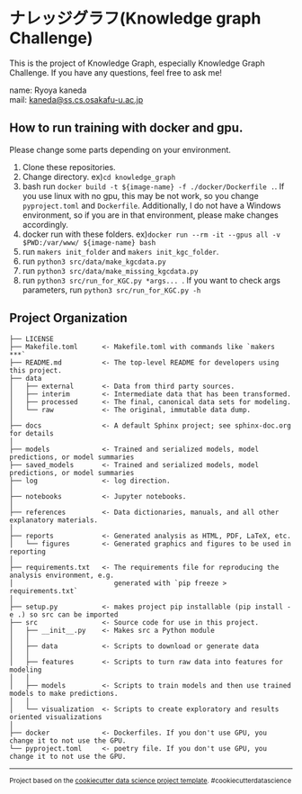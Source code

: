 ナレッジグラフ(Knowledge graph Challenge)
==============================

This is the project of Knowledge Graph, especially Knowledge Graph Challenge.
If you have any questions, feel free to ask me!  

name: Ryoya kaneda  
mail: kaneda@ss.cs.osakafu-u.ac.jp 

## How to run training with docker and gpu.

Please change some parts depending on your environment.


1. Clone these repositories.
2. Change directory. ex)`cd knowledge_graph`
3. bash run `docker build -t ${image-name} -f ./docker/Dockerfile .`. 
If you use linux with no gpu, this may be not work, so you change `pyproject.toml` and `Dockerfile`. 
Additionally, I do not have a Windows environment, so if you are in that environment, please make changes accordingly.
4. docker run with these folders. ex)`docker run --rm -it --gpus all -v $PWD:/var/www/ ${image-name} bash`
5. run `makers init_folder` and `makers init_kgc_folder`.
6. run `python3 src/data/make_kgcdata.py`
7. run `python3 src/data/make_missing_kgcdata.py`
8. run `python3 src/run_for_KGC.py *args... `. 
If you want to check args parameters, run `python3 src/run_for_KGC.py -h`

Project Organization
------------

    ├── LICENSE
    ├── Makefile.toml      <- Makefile.toml with commands like `makers ***`
    ├── README.md          <- The top-level README for developers using this project.
    ├── data
    │   ├── external       <- Data from third party sources.
    │   ├── interim        <- Intermediate data that has been transformed.
    │   ├── processed      <- The final, canonical data sets for modeling.
    │   └── raw            <- The original, immutable data dump.
    │
    ├── docs               <- A default Sphinx project; see sphinx-doc.org for details
    │
    ├── models             <- Trained and serialized models, model predictions, or model summaries
    ├── saved_models       <- Trained and serialized models, model predictions, or model summaries
    ├── log                <- log direction.
    │
    ├── notebooks          <- Jupyter notebooks. 
    │
    ├── references         <- Data dictionaries, manuals, and all other explanatory materials.
    │
    ├── reports            <- Generated analysis as HTML, PDF, LaTeX, etc.
    │   └── figures        <- Generated graphics and figures to be used in reporting
    │
    ├── requirements.txt   <- The requirements file for reproducing the analysis environment, e.g.
    │                         generated with `pip freeze > requirements.txt`
    │
    ├── setup.py           <- makes project pip installable (pip install -e .) so src can be imported
    ├── src                <- Source code for use in this project.
    │   ├── __init__.py    <- Makes src a Python module
    │   │
    │   ├── data           <- Scripts to download or generate data
    │   │
    │   ├── features       <- Scripts to turn raw data into features for modeling
    │   │
    │   ├── models         <- Scripts to train models and then use trained models to make predictions.
    │   │
    │   └── visualization  <- Scripts to create exploratory and results oriented visualizations
    │
    ├── docker             <- Dockerfiles. If you don't use GPU, you change it to not use the GPU.
    └── pyproject.toml     <- poetry file. If you don't use GPU, you change it to not use the GPU.


--------

<p><small>Project based on the <a target="_blank" href="https://drivendata.github.io/cookiecutter-data-science/">cookiecutter data science project template</a>. #cookiecutterdatascience</small></p>

